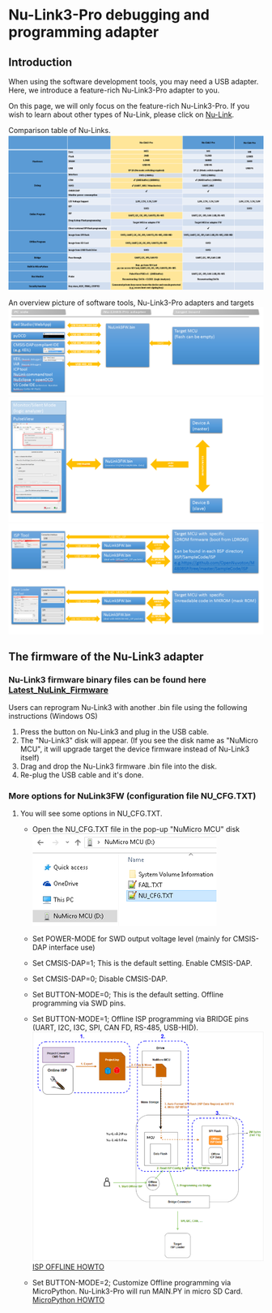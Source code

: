 
# Nu-Link3-Pro debugging and programming adapter

## Introduction

When using the software development tools, you may need a USB adapter.
Here, we introduce a feature-rich Nu-Link3-Pro adapter to you.


On this page, we will only focus on the feature-rich Nu-Link3-Pro. If you wish to learn about other types of Nu-Link, please click on [Nu-Link](https://www.nuvoton.com/tool-and-software/debugger-and-programmer/1-to-1-debugger-and-programmer/).

Comparison table of Nu-Links.
![nulink3-vs-nulink2](../img/nulink3-vs-nulink2.png)

An overview picture of software tools, Nu-Link3-Pro adapters and targets  
![debugger](../img/nulink3-ide.png)
![monitor](../img/nulink3-pulseview.png)
![isp](../img/nulink3-isp.png)

## The firmware of the Nu-Link3 adapter

### Nu-Link3 firmware binary files can be found here [Latest_NuLink_Firmware](./Latest_NuLink_Firmware)  

Users can reprogram Nu-Link3 with another .bin file using the following instructions (Windows OS)  

1. Press the button on Nu-Link3 and plug in the USB cable.
2. The "Nu-Link3" disk will appear.  (If you see the disk name as "NuMicro MCU", it will upgrade target the device firmware instead of Nu-Link3 itself)
3. Drag and drop the Nu-Link3 firmware .bin file into the disk.
4. Re-plug the USB cable and it's done.  

### More options for NuLink3FW (configuration file NU_CFG.TXT)

1. You will see some options in NU_CFG.TXT.

    - Open the NU_CFG.TXT file in the pop-up "NuMicro MCU" disk  
    ![NU_CFG.TXT](../img/NUTXT.png)


    - Set POWER-MODE for SWD output voltage level (mainly for CMSIS-DAP interface use)


    - Set CMSIS-DAP=1; This is the default setting. Enable CMSIS-DAP. 
    - Set CMSIS-DAP=0; Disable CMSIS-DAP.


    - Set BUTTON-MODE=0; This is the default setting. Offline programming via SWD pins.
    - Set BUTTON-MODE=1; Offline ISP programming via BRIDGE pins (UART, I2C, I3C, SPI, CAN FD, RS-485, USB-HID).
            ![ISP OFFLINE](../img/nulink3-isp-offline.png)  
            [ISP OFFLINE HOWTO](../Documents/NuLink3_OfflineISP.md)
    - Set BUTTON-MODE=2; Customize Offline programming via MicroPython. Nu-Link3-Pro will run MAIN.PY in micro SD Card.
            [MicroPython HOWTO](../Documents/NuLink3_MPY.md)



